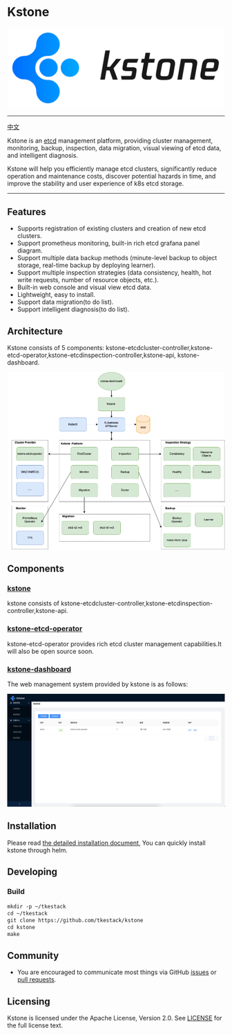 # Kstone

<div align=center><img width=800 hight=300 src="docs/images/icon.png" /></div>

------

[中文](README_CN.md)

Kstone is an [etcd](https://github.com/etcd-io/etcd) management platform, providing cluster management, monitoring, backup, inspection, data migration, visual viewing of etcd data, and intelligent diagnosis.

Kstone will help you efficiently manage etcd clusters, significantly reduce operation and maintenance costs, discover potential hazards in time, and improve the stability and user experience of k8s etcd storage.

------

## Features

* Supports registration of existing clusters and creation of new etcd clusters.
* Support prometheus monitoring, built-in rich etcd grafana panel diagram.
* Support multiple data backup methods (minute-level backup to object storage, real-time backup by deploying learner).
* Support multiple inspection strategies (data consistency, health, hot write requests, number of resource objects, etc.).
* Built-in web console and visual view etcd data.
* Lightweight, easy to install.
* Support data migration(to do list).
* Support intelligent diagnosis(to do list).


## Architecture

Kstone consists of 5 components: kstone-etcdcluster-controller,kstone-etcd-operator,kstone-etcdinspection-controller,kstone-api, kstone-dashboard.

![Architecture Of Kstone](docs/images/kstone-arch.png)

## Components

### [kstone](https://github.com/tkestack/kstone)

kstone consists of kstone-etcdcluster-controller,kstone-etcdinspection-controller,kstone-api.

### [kstone-etcd-operator](https://github.com/tkestack/kstone-etcd-operator)

kstone-etcd-operator provides rich etcd cluster management capabilities.It will also be open source soon.

### [kstone-dashboard](https://github.com/tkestack/kstone-dashboard)

The web management system provided by kstone is as follows:

![kstone-ui](docs/images/kstone-ui.png)

## Installation

Please read [the detailed installation document](charts),
You can quickly install kstone through helm.

## Developing

### Build

``` shell
mkdir -p ~/tkestack
cd ~/tkestack
git clone https://github.com/tkestack/kstone
cd kstone
make
```

## Community

* You are encouraged to communicate most things via GitHub [issues](https://github.com/tkestack/kstone/issues/new/choose) or [pull requests](https://github.com/tkestack/kstone/pulls).

## Licensing

Kstone is licensed under the Apache License, Version 2.0. See [LICENSE](LICENSE) for the full license text.

